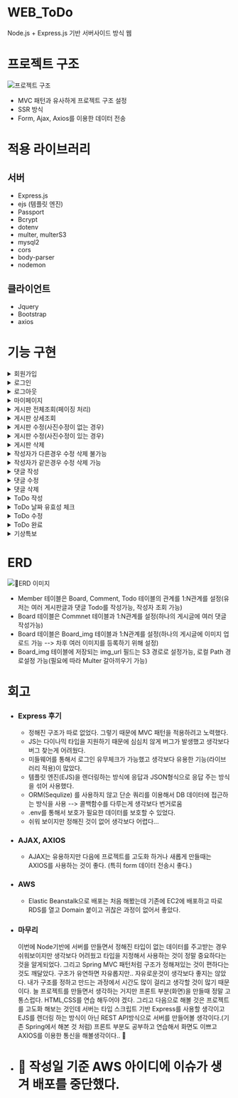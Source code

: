 # WEB_ToDo
Node.js + Express.js 기반 서버사이드 방식 웹

# 프로젝트 구조
<img alt="프로젝트 구조" src="https://velog.velcdn.com/images/dzpro0327/post/b68acb53-250d-4695-a31e-c815ac8ce75a/image.png">

- MVC 패턴과 유사하게 프로젝트 구조 설정
- SSR 방식
- Form, Ajax, Axios를 이용한 데이터 전송

# 적용 라이브러리
## 서버
- Express.js
- ejs (템플릿 엔진)
- Passport
- Bcrypt
- dotenv
- multer, multerS3
- mysql2
- cors
- body-parser
- nodemon

## 클라이언트
- Jquery
- Bootstrap
- axios

# 기능 구현
<details>
<summary>회원가입</summary>
<div markdown="1">
<img alt="회원가입" src="https://velog.velcdn.com/images/dzpro0327/post/e14b8e94-eb93-4f15-94cf-c287e832c5cf/image.gif">
</div>
</details>

<details>
<summary>로그인</summary>
<div markdown="1">
<img alt="로그인" src="https://velog.velcdn.com/images/dzpro0327/post/916f9e6b-5ba9-4d0c-a906-c4193b0ec5f8/image.gif">
</div>
</details>

<details>
<summary>로그아웃</summary>
<div markdown="1">
<img alt="로그아웃" src="https://velog.velcdn.com/images/dzpro0327/post/5c964fe6-af12-4578-b050-eaf6784d24ec/image.gif">
</div>
</details>

<details>
<summary>마이페이지</summary>
<div markdown="1">
<img alt="마이페이지" src="https://velog.velcdn.com/images/dzpro0327/post/65c26fb3-0e07-431f-997d-246d1693072e/image.gif">
</div>
</details>

<details>
<summary>게시판 전체조회(페이징 처리)</summary>
<div markdown="1">
<img alt="게시판 조회(전체)" src="https://velog.velcdn.com/images/dzpro0327/post/6777db32-2363-481a-9af3-0895bc0dc6e4/image.gif">
</div>
</details>

<details>
<summary>게시판 상세조회</summary>
<div markdown="1">
<img alt="게시판 상세조회" src="https://velog.velcdn.com/images/dzpro0327/post/0ba7dd45-e00e-4549-8c83-720e751ade76/image.gif">
</div>
</details>

<details>
<summary>게시판 수정(사진수정이 없는 경우)</summary>
<div markdown="1">
<img alt="게시판 수정(사진수정이 없는 경우)" src="https://velog.velcdn.com/images/dzpro0327/post/2a7f489d-1353-4157-b743-7c34ee89cb39/image.gif">
</div>
</details>

<details>
<summary>게시판 수정(사진수정이 있는 경우)</summary>
<div markdown="1">
<img alt="게시판 수정(사진수정이 있는 경우)" src="https://velog.velcdn.com/images/dzpro0327/post/3d5f1a8d-edcd-4823-a9bd-848861bf3dc7/image.gif">
</div>
  
</details>
<details>
<summary>게시판 삭제</summary>
<div markdown="1">
<img alt="게시판 삭제" src="https://velog.velcdn.com/images/dzpro0327/post/ec85629e-305c-4cf0-b38f-aaa57042cdfd/image.gif">
</div>
</details>

<details>
<summary>작성자가 다른경우 수정 삭제 불가능</summary>
<div markdown="1">
<img alt="작성자가 다른경우 수정 삭제 불가능" src="https://velog.velcdn.com/images/dzpro0327/post/a1ee842d-ec59-4b59-83ba-fe0d89000875/image.gif">
</div>
</details>

<details>
<summary>작성자가 같은경우 수정 삭제 가능</summary>
<div markdown="1">
<img alt="작성자가 같은경우 수정 삭제 가능" src="https://velog.velcdn.com/images/dzpro0327/post/0bd791f5-b1c4-436b-924f-5c998a2d44e1/image.gif">
</div>
</details>

<details>
<summary>댓글 작성</summary>
<div markdown="1">
<img alt="댓글 작성" src="https://velog.velcdn.com/images/dzpro0327/post/5407b9eb-a79f-4877-8ac4-874f8c0c0956/image.gif">
</div>
</details>

<details>
<summary>댓글 수정</summary>
<div markdown="1">
<img alt="댓글 수정" src="https://velog.velcdn.com/images/dzpro0327/post/8cfd4c62-bdfc-44be-9c2a-935e5c20526c/image.gif">
</div>
</details>

<details>
<summary>댓글 삭제</summary>
<div markdown="1">
<img alt="댓글 삭제" src="https://velog.velcdn.com/images/dzpro0327/post/f6e1a13c-e932-43f0-b422-42a0d78bf7e8/image.gif">
</div>
</details>

<details>
<summary>ToDo 작성</summary>
<div markdown="1">
<img alt="ToDo 작성" src="https://velog.velcdn.com/images/dzpro0327/post/051e99f0-4551-4f7d-b8af-ba62c2588e6e/image.gif">
</div>
</details>

<details>
<summary>ToDo 날짜 유효성 체크</summary>
<div markdown="1">
<img alt="ToDo 날짜 유효성 체크" src="https://velog.velcdn.com/images/dzpro0327/post/d9141f72-2a9f-4aa5-b8d7-a251dba021c2/image.gif">
</div>
</details>

<details>
<summary>ToDo 수정</summary>
<div markdown="1">
<img alt="ToDo 수정" src="https://velog.velcdn.com/images/dzpro0327/post/27eac0c1-8772-454f-8c86-8c4c09d90826/image.gif">
</div>
</details>

<details>
<summary>ToDo 완료</summary>
<div markdown="1">
<img alt="ToDo 완료" src="https://velog.velcdn.com/images/dzpro0327/post/55ac5167-4189-4210-b1e4-341dfe694734/image.gif">
</div>
</details>

<details>
<summary>기상특보</summary>
<div markdown="1">
<img alt="기상특보" src="https://velog.velcdn.com/images/dzpro0327/post/163a55b9-c73e-4738-96ed-3a873581ab65/image.gif">
</div>
</details>


# ERD
<img alt="ERD 이미지" src="https://velog.velcdn.com/images/dzpro0327/post/6e3922ab-1246-4b85-928b-2d634b086a80/image.png">

- Member 테이블은 Board, Comment, Todo 테이블의 관계를 1:N관계를 설정(유저는 여러 게시판글과 댓글 Todo를 작성가능, 작성자 조회 가능)
- Board 테이블은 Commnet 테이블과 1:N관계를 설정(하나의 게시글에 여러 댓글 작성가능)
- Board 테이블은 Board_img 테이블과 1:N관계를 설정(하나의 게시글에 이미지 업로드 가능 --> 차후 여러 이미지를 등록하기 위해 설정)
- Board_img 테이블에 저장되는 img_url 필드는 S3 경로로 설정가능, 로컬 Path 경로설정 가능(필요에 따라 Multer 갈아끼우기 가능)


# 회고

- ### Express 후기
  - 정해진 구조가 따로 없었다. 그렇기 때문에 MVC 패턴을 적용하려고 노력했다.
  - JS는 다이나믹 타입을 지원하기 때문에 심심치 않게 버그가 발생했고 생각보다 버그 찾는게 어려웠다.
  - 미들웨어를 통해서 로그인 유무체크가 가능했고 생각보다 유용한 기능(라이브러리 적용)이 많았다.
  - 템플릿 엔진(EJS)을 렌더링하는 방식에 응답과 JSON형식으로 응답 주는 방식을 섞어 사용했다.
  - ORM(Sequlize) 를 사용하지 않고 단순 쿼리를 이용해서 DB 데이터에 접근하는 방식을 사용 --> 콜백함수를 다루는게 생각보다 번거로움
  - .env를 통해서 보호가 필요한 데이터를 보호할 수 있었다.
  - 쉬워 보이지만 정해진 것이 없어 생각보다 어렵다...

- ### AJAX, AXIOS
  - AJAX는 유용하지만 다음에 프로젝트를 고도화 하거나 새롭게 만들때는 AXIOS를 사용하는 것이 좋다. (특히 form 데이터 전송시 좋다.)

- ### AWS
  - Elastic Beanstalk으로 배포는 처음 해봤는데 기존에 EC2에 배포하고 따로 RDS를 열고 Domain 붙이고 귀찮은 과정이 없어서 좋았다.

- ### 마무리
  이번에 Node기반에 서버를 만들면서 정해진 타입이 없는 데이터를 주고받는 경우 쉬워보이지만 생각보다 어려웠고 타입을 지정해서 사용하는 것이 정말 중요하다는 것을 알게되었다.
  그리고 Spring MVC 패턴처럼 구조가 정해져있는 것이 편하다는 것도 깨달았다. 구조가 유연하면 자유롭지만.. 자유로운것이 생각보다 좋지는 않았다. 내가 구조를 정하고 만드는 과정에서 시간도 많이 걸리고 생각할 것이 많기 때문이다.
  늘 프로젝트를 만들면서 생각하는 거지만 프론트 부분(화면)을 만들때 정말 고통스럽다. HTML,CSS를 연습 해두어야 겠다.
  그리고 다음으로 해볼 것은 프로젝트를 고도화 해보는 것인데 서버는 타입 스크립트 기반 Express를 사용할 생각이고 EJS를 렌더링 하는 방식이 아닌 REST API방식으로 서버를 만들어볼 생각이다.(기존 Spring에서 해본 것 처럼)
  프론트 부분도 공부하고 연습해서 화면도 이쁘고 AXIOS를 이용한 통신을 해볼생각이다.. 🙂

- # 🚨 작성일 기준 AWS 아이디에 이슈가 생겨 배포를 중단했다.
  
